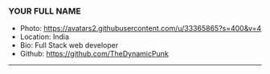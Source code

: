 ### YOUR FULL NAME
- Photo: https://avatars2.githubusercontent.com/u/33365865?s=400&v=4
- Location: India
- Bio: Full Stack web developer
- Github: https://github.com/TheDynamicPunk
***
